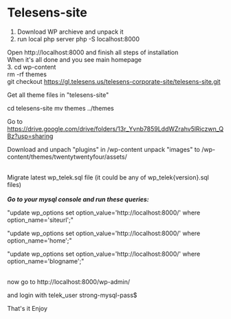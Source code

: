 # Telesens-site

1. Download WP archieve and unpack it
2. run local php server
php -S localhost:8000

Open http://localhost:8000 and finish all steps of installation<br>
When it's all done and you see main homepage<br>
3. cd wp-content<br>
rm -rf themes<br>
git checkout https://gl.telesens.us/telesens-corporate-site/telesens-site.git<br>

Get all theme files in
"telesens-site"

cd telesens-site
mv themes ../themes

Go to 
https://drive.google.com/drive/folders/13r_Yvnb7859LddWZrahv5lRiczwn_QBz?usp=sharing

Download and unpach "plugins" in /wp-content
unpack "images" to  /wp-content/themes/twentytwentyfour/assets/


<br>
Migrate latest wp_telek.sql file (it could be any of wp_telek{version}.sql files)
<br>
<br>
<b><i>Go to your mysql console and run these queries:</i></b>

"update wp_options set option_value='http://localhost:8000/' where option_name='siteurl';"

"update wp_options set option_value='http://localhost:8000/' where option_name='home';"

"update wp_options set option_value='http://localhost:8000/' where option_name='blogname';"
<br>
<br>

now go to 
http://localhost:8000/wp-admin/

and login with
telek_user
strong-mysql-pass$

That's it
Enjoy